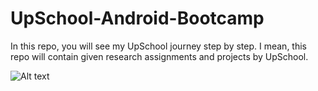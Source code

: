# UpSchool-Android-Bootcamp
In this repo, you will see my UpSchool journey step by step. I mean, this repo will contain given research assignments and projects by UpSchool.

![ Alt text](https://media.giphy.com/media/fhAwk4DnqNgw8/giphy.gif)
